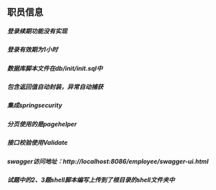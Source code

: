 ## 职员信息
##### 登录续期功能没有实现
##### 登录有效期为1小时
##### 数据库脚本文件在db/init/init.sql中
##### 包含返回值自动封装，异常自动捕获
##### 集成springsecurity
##### 分页使用的是pagehelper
##### 接口校验使用Validate
##### swagger访问地址：http://localhost:8086/employee/swagger-ui.html
##### 试题中的2、3题shell脚本编写上传到了根目录的shell文件夹中